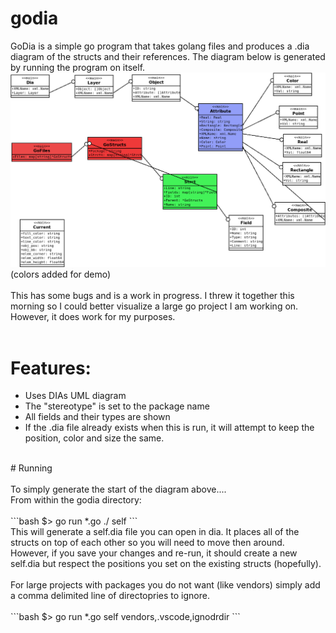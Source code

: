 # godia
GoDia is a simple go program that takes golang files and produces a .dia diagram of the structs and their references.  The diagram below is generated by running the program on itself.
![Self Diagram](/self.png)
(colors added for demo)<br/>
<br/>
This has some bugs and is a work in progress.  I threw it together this morning so I could better visualize a large go project I am working on.  However, it does work for my purposes.<br/>
<br/>
# Features:<br/>
<ul>
  <li>Uses DIAs UML diagram</li>
  <li>The "stereotype" is set to the package name</li>
  <li>All fields and their types are shown</li>
  <li>If the .dia file already exists when this is run, it will attempt to keep the position, color and size the same.</li>
</ul>
<br/>
# Running<br/>
<br/>
To simply generate the start of the diagram above....<br/>
From within the godia directory:<br/>
<br/>
```bash
$> go run *.go ./ self
```
<br/>
This will generate a self.dia file you can open in dia. It places all of the structs on top of each other so you will need to move then around.  However,  if you save your changes and re-run, it should create a new self.dia but respect the positions you set on the existing structs (hopefully).<br/>
<br/>
For large projects with packages you do not want (like vendors) simply add a comma delimited line of directopries to ignore.<br/>
<br/>
```bash
$> go run *.go self vendors,.vscode,ignodrdir
```




